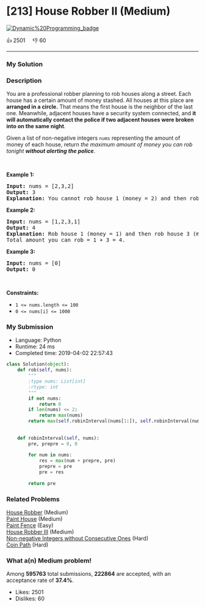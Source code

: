 # [213] House Robber II (Medium)

[![Dynamic%20Programming_badge](https://img.shields.io/badge/topic-Dynamic%20Programming-green.svg)](https://leetcode.com/problems/house-robber-ii/) 

:+1: 2501 &nbsp; &nbsp; :thumbsdown: 60

---

### My Solution


### Description
<p>You are a professional robber planning to rob houses along a street. Each house has a certain amount of money stashed. All houses at this place are <strong>arranged in a circle.</strong> That means the first house is the neighbor of the last one. Meanwhile, adjacent houses have a security system connected, and&nbsp;<b>it will automatically contact the police if two adjacent houses were broken into on the same night</b>.</p>

<p>Given a list of non-negative integers <code>nums</code> representing the amount of money of each house, return <em>the maximum amount of money you can rob tonight <strong>without alerting the police</strong></em>.</p>

<p>&nbsp;</p>
<p><strong>Example 1:</strong></p>

<pre>
<strong>Input:</strong> nums = [2,3,2]
<strong>Output:</strong> 3
<strong>Explanation:</strong> You cannot rob house 1 (money = 2) and then rob house 3 (money = 2), because they are adjacent houses.
</pre>

<p><strong>Example 2:</strong></p>

<pre>
<strong>Input:</strong> nums = [1,2,3,1]
<strong>Output:</strong> 4
<strong>Explanation:</strong> Rob house 1 (money = 1) and then rob house 3 (money = 3).
Total amount you can rob = 1 + 3 = 4.
</pre>

<p><strong>Example 3:</strong></p>

<pre>
<strong>Input:</strong> nums = [0]
<strong>Output:</strong> 0
</pre>

<p>&nbsp;</p>
<p><strong>Constraints:</strong></p>

<ul>
	<li><code>1 &lt;= nums.length &lt;= 100</code></li>
	<li><code>0 &lt;= nums[i] &lt;= 1000</code></li>
</ul>



### My Submission

- Language: Python
- Runtime: 24 ms
- Completed time: 2019-04-02 22:57:43

```Python
class Solution(object):
    def rob(self, nums):
        """
        :type nums: List[int]
        :rtype: int
        """
        if not nums:
            return 0
        if len(nums) <= 2:
            return max(nums)
        return max(self.robinInterval(nums[1:]), self.robinInterval(nums[:-1]))
    
    
    def robinInterval(self, nums):
        pre, prepre = 0, 0
        
        for num in nums:
            res = max(num + prepre, pre) 
            prepre = pre
            pre = res
        
        return pre
```


### Related Problems
[House Robber](https://leetcode.com/problems/house-robber/) (Medium) <br>
[Paint House](https://leetcode.com/problems/paint-house/) (Medium) <br>
[Paint Fence](https://leetcode.com/problems/paint-fence/) (Easy) <br>
[House Robber III](https://leetcode.com/problems/house-robber-iii/) (Medium) <br>
[Non-negative Integers without Consecutive Ones](https://leetcode.com/problems/non-negative-integers-without-consecutive-ones/) (Hard) <br>
[Coin Path](https://leetcode.com/problems/coin-path/) (Hard) <br>



### What a(n) Medium problem!
Among **595763** total submissions, **222864** are accepted, with an acceptance rate of **37.4%**. <br>

- Likes: 2501
- Dislikes: 60

